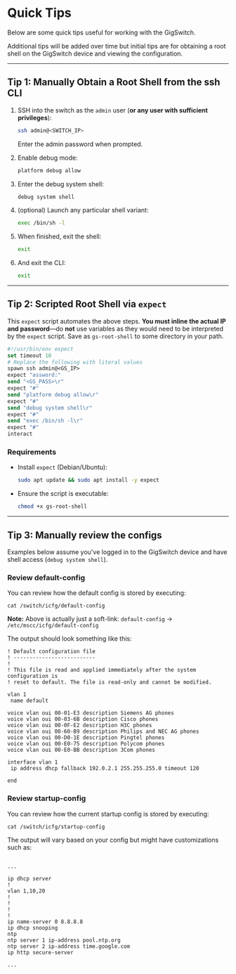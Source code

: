 # Quick Tips

Below are some quick tips useful for working with the GigSwitch.

Additional tips will be added over time but initial tips are for obtaining a root shell on the GigSwitch device and viewing the configuration.

---

## Tip 1: Manually Obtain a Root Shell from the ssh CLI

1. SSH into the switch as the `admin` user (**or any user with sufficient privileges**):

   ```bash
   ssh admin@<SWITCH_IP>
   ```

   Enter the admin password when prompted.

2. Enable debug mode:

   ```bash
   platform debug allow
   ```

3. Enter the debug system shell:

   ```bash
   debug system shell
   ```

4. (optional) Launch any particular shell variant:

   ```bash
   exec /bin/sh -l
   ```

5. When finished, exit the shell:

   ```bash
   exit
   ```

6. And exit the CLI:

   ```bash
   exit
   ```

---

## Tip 2: Scripted Root Shell via `expect`

This `expect` script automates the above steps. **You must inline the actual IP and password**—do **not** use variables as they would need to be interpreted by the `expect` script. Save as `gs-root-shell` to some directory in your path.

```tcl
#!/usr/bin/env expect
set timeout 10
# Replace the following with literal values
spawn ssh admin@<GS_IP>
expect "assword:"
send "<GS_PASS>\r"
expect "#"
send "platform debug allow\r"
expect "#"
send "debug system shell\r"
expect "#"
send "exec /bin/sh -l\r"
expect "#"
interact
```

### Requirements

- Install `expect` (Debian/Ubuntu):

  ```bash
  sudo apt update && sudo apt install -y expect
  ```

- Ensure the script is executable:

  ```bash
  chmod +x gs-root-shell
  ```

---

## Tip 3: Manually review the configs

Examples below assume you've logged in to the GigSwitch device and have shell access (`debug system shell`).

### Review default-config

You can review how the default config is stored by executing:

```
cat /switch/icfg/default-config
```

**Note:** Above is actually just a soft-link: `default-config` -> `/etc/mscc/icfg/default-config`

The output should look something like this:

```
! Default configuration file
! --------------------------
!
! This file is read and applied immediately after the system configuration is
! reset to default. The file is read-only and cannot be modified.

vlan 1
 name default

voice vlan oui 00-01-E3 description Siemens AG phones
voice vlan oui 00-03-6B description Cisco phones
voice vlan oui 00-0F-E2 description H3C phones
voice vlan oui 00-60-B9 description Philips and NEC AG phones
voice vlan oui 00-D0-1E description Pingtel phones
voice vlan oui 00-E0-75 description Polycom phones
voice vlan oui 00-E0-BB description 3Com phones

interface vlan 1
 ip address dhcp fallback 192.0.2.1 255.255.255.0 timeout 120

end
```

### Review startup-config

You can review how the current startup config is stored by executing:

```
cat /switch/icfg/startup-config
```

The output will vary based on your config but might have customizations such as:

```

...

ip dhcp server
!
vlan 1,10,20
!
!
!
!
ip name-server 0 8.8.8.8
ip dhcp snooping
ntp
ntp server 1 ip-address pool.ntp.org
ntp server 2 ip-address time.google.com
ip http secure-server

...

```
